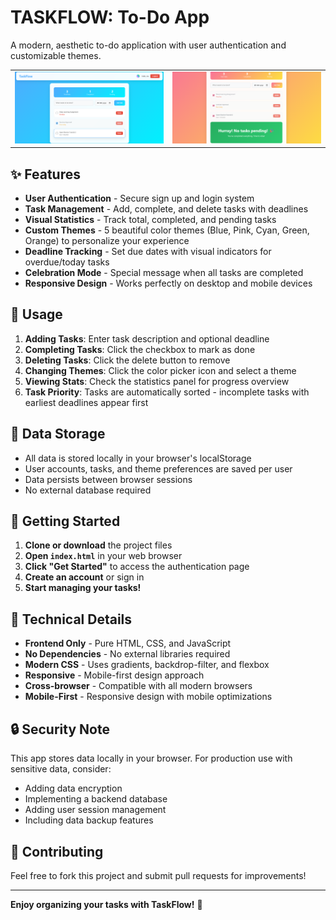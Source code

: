 # TASKFLOW: To-Do App

A modern, aesthetic to-do application with user authentication and customizable themes.

<table>
  <tr>
    <td><img src="app 1.png" alt="Work Experience" width="100%" height="100%"></td>
    <td><img src="app 2.png" alt="Summary Generation" width="100%" height="100%"></td>
  </tr>
</table>

## ✨ Features

- **User Authentication** - Secure sign up and login system
- **Task Management** - Add, complete, and delete tasks with deadlines
- **Visual Statistics** - Track total, completed, and pending tasks
- **Custom Themes** - 5 beautiful color themes (Blue, Pink, Cyan, Green, Orange) to personalize your experience
- **Deadline Tracking** - Set due dates with visual indicators for overdue/today tasks
- **Celebration Mode** - Special message when all tasks are completed
- **Responsive Design** - Works perfectly on desktop and mobile devices

## 🎯 Usage

1. **Adding Tasks**: Enter task description and optional deadline
2. **Completing Tasks**: Click the checkbox to mark as done
3. **Deleting Tasks**: Click the delete button to remove
4. **Changing Themes**: Click the color picker icon and select a theme
5. **Viewing Stats**: Check the statistics panel for progress overview
6. **Task Priority**: Tasks are automatically sorted - incomplete tasks with earliest deadlines appear first

## 💾 Data Storage

- All data is stored locally in your browser's localStorage
- User accounts, tasks, and theme preferences are saved per user
- Data persists between browser sessions
- No external database required

## 🚀 Getting Started

1. **Clone or download** the project files
2. **Open `index.html`** in your web browser
3. **Click "Get Started"** to access the authentication page
4. **Create an account** or sign in
5. **Start managing your tasks!**

## 🔧 Technical Details

- **Frontend Only** - Pure HTML, CSS, and JavaScript
- **No Dependencies** - No external libraries required
- **Modern CSS** - Uses gradients, backdrop-filter, and flexbox
- **Responsive** - Mobile-first design approach
- **Cross-browser** - Compatible with all modern browsers
- **Mobile-First** - Responsive design with mobile optimizations

## 🔒 Security Note

This app stores data locally in your browser. For production use with sensitive data, consider:
- Adding data encryption
- Implementing a backend database
- Adding user session management
- Including data backup features

## 🤝 Contributing

Feel free to fork this project and submit pull requests for improvements!

---

**Enjoy organizing your tasks with TaskFlow!** 🎉
